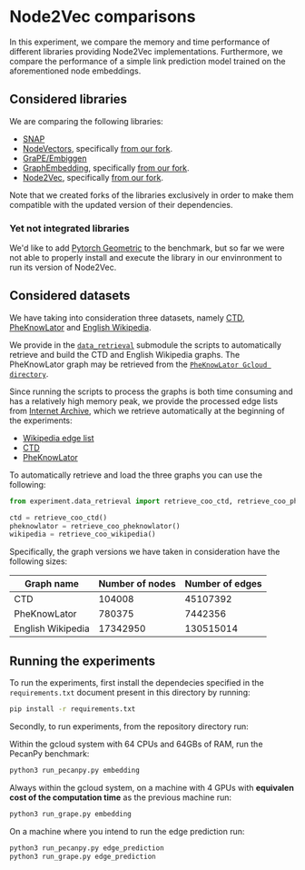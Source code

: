 # Node2Vec comparisons
In this experiment, we compare the memory and time performance of different libraries providing Node2Vec implementations. Furthermore, we compare the performance of a simple link prediction model trained on the aforementioned node embeddings.

## Considered libraries
We are comparing the following libraries:

* [SNAP](https://github.com/snap-stanford/snap/tree/master/examples/node2vec)
* [NodeVectors](https://github.com/VHRanger/nodevectors), specifically [from our fork](https://github.com/LucaCappelletti94/nodevectors).
* [GraPE/Embiggen](https://github.com/monarch-initiative/embiggen)
* [GraphEmbedding](https://github.com/shenweichen/GraphEmbedding), specifically [from our fork](https://github.com/LucaCappelletti94/GraphEmbedding).
* [Node2Vec](https://github.com/eliorc/node2vec), specifically [from our fork](https://github.com/LucaCappelletti94/node2vec).

Note that we created forks of the libraries exclusively in order to make them compatible with the updated version of their dependencies.

### Yet not integrated libraries
We'd like to add [Pytorch Geometric](https://github.com/pyg-team/pytorch_geometric) to the benchmark, but so far we were not able to properly install and execute the library in our envinronment to run its version of Node2Vec.

## Considered datasets
We have taking into consideration three datasets, namely [CTD](http://ctdbase.org/), [PheKnowLator](https://github.com/callahantiff/PheKnowLator) and [English Wikipedia](https://dumps.wikimedia.org/backup-index.html).

We provide in the [`data_retrieval`](https://github.com/LucaCappelletti94/embiggen_experiments/tree/node2vec_comparisons/node2vec_comparisons/experiment/data_retrieval) submodule the scripts to automatically retrieve and build the CTD and English Wikipedia graphs. The PheKnowLator graph may be retrieved from the [`PheKnowLator Gcloud directory`](https://console.cloud.google.com/storage/browser/pheknowlator/archived_builds/release_v3.0.2/build_18OCT2021/knowledge_graphs/subclass_builds/inverse_relations/owlnets;tab=objects?prefix=&forceOnObjectsSortingFiltering=false).

Since running the scripts to process the graphs is both time consuming and has a relatively high memory peak, we provide the processed edge lists from [Internet Archive](https://archive.org/), which we retrieve automatically at the beginning of the experiments:

* [Wikipedia edge list](https://archive.org/details/wikipedia_edge_list.npy)
* [CTD](https://archive.org/details/ctd_20220404)
* [PheKnowLator](https://archive.org/details/pheknowlator_20220411)

To automatically retrieve and load the three graphs you can use the following:

```python
from experiment.data_retrieval import retrieve_coo_ctd, retrieve_coo_pheknowlator, retrieve_coo_wikipedia

ctd = retrieve_coo_ctd()
pheknowlator = retrieve_coo_pheknowlator()
wikipedia = retrieve_coo_wikipedia()
```

Specifically, the graph versions we have taken in consideration have the following sizes:

| Graph name        | Number of nodes | Number of edges |
|-------------------|-----------------|-----------------|
| CTD               | 104008          | 45107392        |
| PheKnowLator      | 780375          | 7442356         |
| English Wikipedia | 17342950        | 130515014       |

## Running the experiments
To run the experiments, first install the dependecies specified in the `requirements.txt` document present in this
directory by running:

```bash
pip install -r requirements.txt
```

Secondly, to run experiments, from the repository directory run:

Within the gcloud system with 64 CPUs and 64GBs of RAM, run the PecanPy benchmark:

```bash
python3 run_pecanpy.py embedding
```

Always within the gcloud system, on a machine with 4 GPUs with **equivalen cost of the computation time** as the previous machine run:

```bash
python3 run_grape.py embedding
```

On a machine where you intend to run the edge prediction run:

```bash
python3 run_pecanpy.py edge_prediction
python3 run_grape.py edge_prediction
```